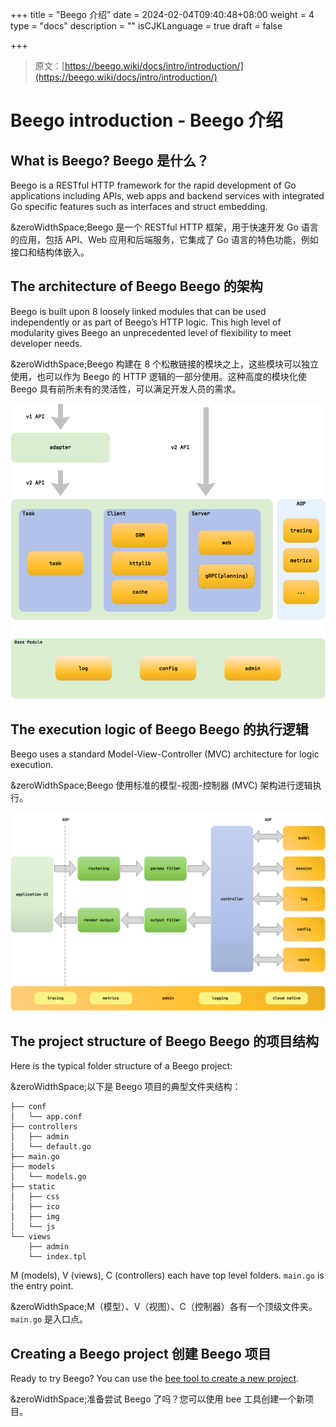 +++
title = "Beego 介绍"
date = 2024-02-04T09:40:48+08:00
weight = 4
type = "docs"
description = ""
isCJKLanguage = true
draft = false

+++

> 原文：[https://beego.wiki/docs/intro/introduction/](https://beego.wiki/docs/intro/introduction/)

# Beego introduction - Beego 介绍



## What is Beego? Beego 是什么？

Beego is a RESTful HTTP framework for the rapid development of Go applications including APIs, web apps and backend services with integrated Go specific features such as interfaces and struct embedding.

&zeroWidthSpace;Beego 是一个 RESTful HTTP 框架，用于快速开发 Go 语言的应用，包括 API、Web 应用和后端服务，它集成了 Go 语言的特色功能，例如接口和结构体嵌入。

## The architecture of Beego Beego 的架构

Beego is built upon 8 loosely linked modules that can be used independently or as part of Beego’s HTTP logic. This high level of modularity gives Beego an unprecedented level of flexibility to meet developer needs.

&zeroWidthSpace;Beego 构建在 8 个松散链接的模块之上，这些模块可以独立使用，也可以作为 Beego 的 HTTP 逻辑的一部分使用。这种高度的模块化使 Beego 具有前所未有的灵活性，可以满足开发人员的需求。

![img](./beegoIntro_img/architecture.png)

## The execution logic of Beego Beego 的执行逻辑

Beego uses a standard Model-View-Controller (MVC) architecture for logic execution.

&zeroWidthSpace;Beego 使用标准的模型-视图-控制器 (MVC) 架构进行逻辑执行。

![img](./beegoIntro_img/flow.png)

## The project structure of Beego Beego 的项目结构

Here is the typical folder structure of a Beego project:

&zeroWidthSpace;以下是 Beego 项目的典型文件夹结构：

```
├── conf
│   └── app.conf
├── controllers
│   ├── admin
│   └── default.go
├── main.go
├── models
│   └── models.go
├── static
│   ├── css
│   ├── ico
│   ├── img
│   └── js
└── views
    ├── admin
    └── index.tpl
```

M (models), V (views), C (controllers) each have top level folders. `main.go` is the entry point.

&zeroWidthSpace;M（模型）、V（视图）、C（控制器）各有一个顶级文件夹。 `main.go` 是入口点。

## Creating a Beego project 创建 Beego 项目

Ready to try Beego? You can use the [bee tool to create a new project](https://beego.wiki/docs/install/bee).

&zeroWidthSpace;准备尝试 Beego 了吗？您可以使用 bee 工具创建一个新项目。